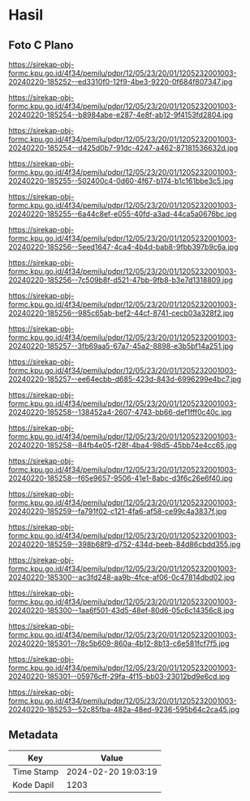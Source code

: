 # Hasil

## Foto C Plano

https://sirekap-obj-formc.kpu.go.id/4f34/pemilu/pdpr/12/05/23/20/01/1205232001003-20240220-185252--ed3310f0-12f9-4be3-9220-0f684f807347.jpg

https://sirekap-obj-formc.kpu.go.id/4f34/pemilu/pdpr/12/05/23/20/01/1205232001003-20240220-185254--b8984abe-e287-4e8f-ab12-9f4153fd2804.jpg

https://sirekap-obj-formc.kpu.go.id/4f34/pemilu/pdpr/12/05/23/20/01/1205232001003-20240220-185254--d425d0b7-91dc-4247-a462-87181536632d.jpg

https://sirekap-obj-formc.kpu.go.id/4f34/pemilu/pdpr/12/05/23/20/01/1205232001003-20240220-185255--502400c4-0d60-4f67-b174-b1c161bbe3c5.jpg

https://sirekap-obj-formc.kpu.go.id/4f34/pemilu/pdpr/12/05/23/20/01/1205232001003-20240220-185255--6a44c8ef-e055-40fd-a3ad-44ca5a0676bc.jpg

https://sirekap-obj-formc.kpu.go.id/4f34/pemilu/pdpr/12/05/23/20/01/1205232001003-20240220-185256--5eed1647-4ca4-4b4d-bab8-9fbb397b9c6a.jpg

https://sirekap-obj-formc.kpu.go.id/4f34/pemilu/pdpr/12/05/23/20/01/1205232001003-20240220-185256--7c509b8f-d521-47bb-9fb8-b3e7d1318809.jpg

https://sirekap-obj-formc.kpu.go.id/4f34/pemilu/pdpr/12/05/23/20/01/1205232001003-20240220-185256--985c65ab-bef2-44cf-8741-cecb03a328f2.jpg

https://sirekap-obj-formc.kpu.go.id/4f34/pemilu/pdpr/12/05/23/20/01/1205232001003-20240220-185257--3fb69aa5-67a7-45a2-8898-e3b5bf14a251.jpg

https://sirekap-obj-formc.kpu.go.id/4f34/pemilu/pdpr/12/05/23/20/01/1205232001003-20240220-185257--ee64ecbb-d685-423d-843d-6996299e4bc7.jpg

https://sirekap-obj-formc.kpu.go.id/4f34/pemilu/pdpr/12/05/23/20/01/1205232001003-20240220-185258--138452a4-2607-4743-bb66-def1fff0c40c.jpg

https://sirekap-obj-formc.kpu.go.id/4f34/pemilu/pdpr/12/05/23/20/01/1205232001003-20240220-185258--84fb4e05-f28f-4ba4-98d5-45bb74e4cc65.jpg

https://sirekap-obj-formc.kpu.go.id/4f34/pemilu/pdpr/12/05/23/20/01/1205232001003-20240220-185258--f65e9657-9506-41e1-8abc-d3f6c26e6f40.jpg

https://sirekap-obj-formc.kpu.go.id/4f34/pemilu/pdpr/12/05/23/20/01/1205232001003-20240220-185259--fa791f02-c121-4fa6-af58-ce99c4a3837f.jpg

https://sirekap-obj-formc.kpu.go.id/4f34/pemilu/pdpr/12/05/23/20/01/1205232001003-20240220-185259--398b68f9-d752-434d-beeb-84d86cbdd355.jpg

https://sirekap-obj-formc.kpu.go.id/4f34/pemilu/pdpr/12/05/23/20/01/1205232001003-20240220-185300--ac3fd248-aa9b-4fce-af06-0c47814dbd02.jpg

https://sirekap-obj-formc.kpu.go.id/4f34/pemilu/pdpr/12/05/23/20/01/1205232001003-20240220-185300--1aa6f501-43d5-48ef-80d6-05c6c14356c8.jpg

https://sirekap-obj-formc.kpu.go.id/4f34/pemilu/pdpr/12/05/23/20/01/1205232001003-20240220-185301--78c5b609-860a-4b12-8b13-c6e581fcf7f5.jpg

https://sirekap-obj-formc.kpu.go.id/4f34/pemilu/pdpr/12/05/23/20/01/1205232001003-20240220-185301--05976cff-29fa-4f15-bb03-23012bd9e6cd.jpg

https://sirekap-obj-formc.kpu.go.id/4f34/pemilu/pdpr/12/05/23/20/01/1205232001003-20240220-185253--52c85fba-482a-48ed-9236-595b64c2ca45.jpg


## Metadata

| Key        | Value               |
| ---------- | ------------------- |
| Time Stamp | 2024-02-20 19:03:19 |
| Kode Dapil | 1203                |



